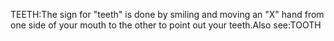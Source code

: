 TEETH:The sign for "teeth" is done by smiling and moving an "X" hand from one side of 
your mouth to the other to point out your teeth.Also see:TOOTH